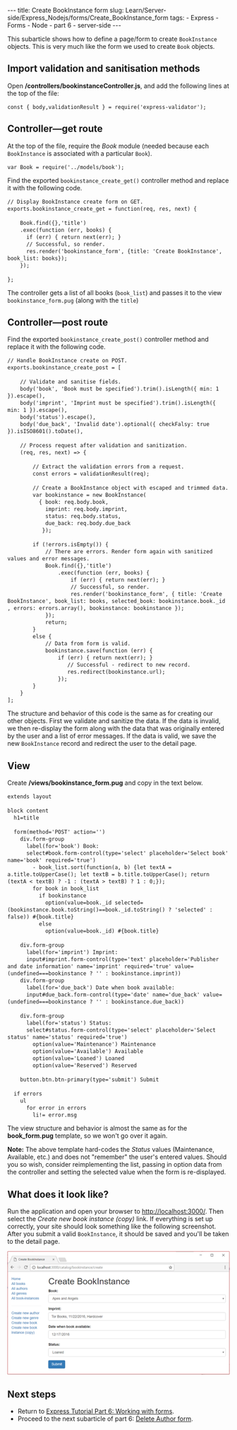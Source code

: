 --- title: Create BookInstance form slug: Learn/Server-side/Express_Nodejs/forms/Create_BookInstance_form tags: - Express - Forms - Node - part 6 - server-side ---

This subarticle shows how to define a page/form to create `BookInstance` objects. This is very much like the form we used to create `Book` objects.

## Import validation and sanitisation methods

Open **/controllers/bookinstanceController.js**, and add the following lines at the top of the file:

    const { body,validationResult } = require('express-validator');

## Controller—get route

At the top of the file, require the _Book_ module (needed because each `BookInstance` is associated with a particular `Book`).

    var Book = require('../models/book');

Find the exported `bookinstance_create_get()` controller method and replace it with the following code.

    // Display BookInstance create form on GET.
    exports.bookinstance_create_get = function(req, res, next) {

        Book.find({},'title')
        .exec(function (err, books) {
          if (err) { return next(err); }
          // Successful, so render.
          res.render('bookinstance_form', {title: 'Create BookInstance', book_list: books});
        });

    };

The controller gets a list of all books (`book_list`) and passes it to the view `bookinstance_form.pug` (along with the `title`)

## Controller—post route

Find the exported `bookinstance_create_post()` controller method and replace it with the following code.

    // Handle BookInstance create on POST.
    exports.bookinstance_create_post = [

        // Validate and sanitise fields.
        body('book', 'Book must be specified').trim().isLength({ min: 1 }).escape(),
        body('imprint', 'Imprint must be specified').trim().isLength({ min: 1 }).escape(),
        body('status').escape(),
        body('due_back', 'Invalid date').optional({ checkFalsy: true }).isISO8601().toDate(),

        // Process request after validation and sanitization.
        (req, res, next) => {

            // Extract the validation errors from a request.
            const errors = validationResult(req);

            // Create a BookInstance object with escaped and trimmed data.
            var bookinstance = new BookInstance(
              { book: req.body.book,
                imprint: req.body.imprint,
                status: req.body.status,
                due_back: req.body.due_back
               });

            if (!errors.isEmpty()) {
                // There are errors. Render form again with sanitized values and error messages.
                Book.find({},'title')
                    .exec(function (err, books) {
                        if (err) { return next(err); }
                        // Successful, so render.
                        res.render('bookinstance_form', { title: 'Create BookInstance', book_list: books, selected_book: bookinstance.book._id , errors: errors.array(), bookinstance: bookinstance });
                });
                return;
            }
            else {
                // Data from form is valid.
                bookinstance.save(function (err) {
                    if (err) { return next(err); }
                       // Successful - redirect to new record.
                       res.redirect(bookinstance.url);
                    });
            }
        }
    ];

The structure and behavior of this code is the same as for creating our other objects. First we validate and sanitize the data. If the data is invalid, we then re-display the form along with the data that was originally entered by the user and a list of error messages. If the data is valid, we save the new `BookInstance` record and redirect the user to the detail page.

## View

Create **/views/bookinstance_form.pug** and copy in the text below.

    extends layout

    block content
      h1=title

      form(method='POST' action='')
        div.form-group
          label(for='book') Book:
          select#book.form-control(type='select' placeholder='Select book' name='book' required='true')
            - book_list.sort(function(a, b) {let textA = a.title.toUpperCase(); let textB = b.title.toUpperCase(); return (textA < textB) ? -1 : (textA > textB) ? 1 : 0;});
            for book in book_list
              if bookinstance
                option(value=book._id selected=(bookinstance.book.toString()==book._id.toString() ? 'selected' : false)) #{book.title}
              else
                option(value=book._id) #{book.title}

        div.form-group
          label(for='imprint') Imprint:
          input#imprint.form-control(type='text' placeholder='Publisher and date information' name='imprint' required='true' value=(undefined===bookinstance ? '' : bookinstance.imprint))
        div.form-group
          label(for='due_back') Date when book available:
          input#due_back.form-control(type='date' name='due_back' value=(undefined===bookinstance ? '' : bookinstance.due_back))

        div.form-group
          label(for='status') Status:
          select#status.form-control(type='select' placeholder='Select status' name='status' required='true')
            option(value='Maintenance') Maintenance
            option(value='Available') Available
            option(value='Loaned') Loaned
            option(value='Reserved') Reserved

        button.btn.btn-primary(type='submit') Submit

      if errors
        ul
          for error in errors
            li!= error.msg

The view structure and behavior is almost the same as for the **book_form.pug** template, so we won't go over it again.

**Note:** The above template hard-codes the _Status_ values (Maintenance, Available, etc.) and does not "remember" the user's entered values. Should you so wish, consider reimplementing the list, passing in option data from the controller and setting the selected value when the form is re-displayed.

## What does it look like?

Run the application and open your browser to <a href="http://localhost:3000/" class="external external-icon">http://localhost:3000/</a>. Then select the _Create new book instance (copy)_ link. If everything is set up correctly, your site should look something like the following screenshot. After you submit a valid `BookInstance`, it should be saved and you'll be taken to the detail page.

![](locallibary_express_bookinstance_create_empty.png)

## Next steps

- Return to [Express Tutorial Part 6: Working with forms](/en-US/docs/Learn/Server-side/Express_Nodejs/forms).
- Proceed to the next subarticle of part 6: [Delete Author form](/en-US/docs/Learn/Server-side/Express_Nodejs/forms/Delete_author_form).
